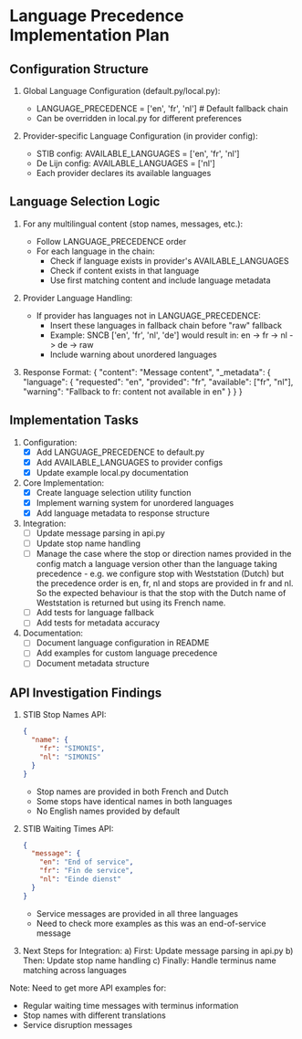 # Language Precedence Implementation Plan

## Configuration Structure

1. Global Language Configuration (default.py/local.py):
   - LANGUAGE_PRECEDENCE = ['en', 'fr', 'nl']  # Default fallback chain
   - Can be overridden in local.py for different preferences

2. Provider-specific Language Configuration (in provider config):
   - STIB config: AVAILABLE_LANGUAGES = ['en', 'fr', 'nl']
   - De Lijn config: AVAILABLE_LANGUAGES = ['nl']
   - Each provider declares its available languages

## Language Selection Logic

1. For any multilingual content (stop names, messages, etc.):
   - Follow LANGUAGE_PRECEDENCE order
   - For each language in the chain:
     - Check if language exists in provider's AVAILABLE_LANGUAGES
     - Check if content exists in that language
     - Use first matching content and include language metadata

2. Provider Language Handling:
   - If provider has languages not in LANGUAGE_PRECEDENCE:
     - Insert these languages in fallback chain before "raw" fallback
     - Example: SNCB ['en', 'fr', 'nl', 'de'] would result in:
       en -> fr -> nl -> de -> raw
     - Include warning about unordered languages

3. Response Format:
   {
     "content": "Message content",
     "_metadata": {
       "language": {
         "requested": "en",
         "provided": "fr",
         "available": ["fr", "nl"],
         "warning": "Fallback to fr: content not available in en"
       }
     }
   }

## Implementation Tasks

1. Configuration:
   - [x] Add LANGUAGE_PRECEDENCE to default.py
   - [x] Add AVAILABLE_LANGUAGES to provider configs
   - [x] Update example local.py documentation

2. Core Implementation:
   - [x] Create language selection utility function
   - [x] Implement warning system for unordered languages
   - [x] Add language metadata to response structure

3. Integration:
   - [ ] Update message parsing in api.py
   - [ ] Update stop name handling
   - [ ] Manage the case where the stop or direction names provided in the config match a language version other than the language taking precedence - e.g. we configure stop with Weststation (Dutch) but the precedence order is en, fr, nl and stops are provided in fr and nl. So the expected behaviour is that the stop with the Dutch name of Weststation is returned but using its French name.
   - [ ] Add tests for language fallback
   - [ ] Add tests for metadata accuracy

4. Documentation:
   - [ ] Document language configuration in README
   - [ ] Add examples for custom language precedence
   - [ ] Document metadata structure

## API Investigation Findings

1. STIB Stop Names API:
   ```json
   {
     "name": {
       "fr": "SIMONIS",
       "nl": "SIMONIS"
     }
   }
   ```
   - Stop names are provided in both French and Dutch
   - Some stops have identical names in both languages
   - No English names provided by default

2. STIB Waiting Times API:
   ```json
   {
     "message": {
       "en": "End of service",
       "fr": "Fin de service",
       "nl": "Einde dienst"
     }
   }
   ```
   - Service messages are provided in all three languages
   - Need to check more examples as this was an end-of-service message

3. Next Steps for Integration:
   a) First: Update message parsing in api.py
   b) Then: Update stop name handling
   c) Finally: Handle terminus name matching across languages

Note: Need to get more API examples for:
- Regular waiting time messages with terminus information
- Stop names with different translations
- Service disruption messages



   